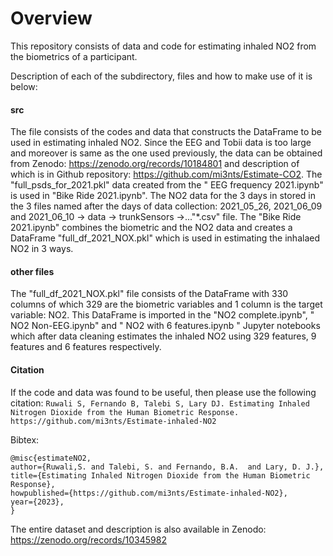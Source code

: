 # Overview
This repository consists of data and code for estimating inhaled NO2 from the biometrics of a participant. 

Description of each of the subdirectory, files and how to make use of it is below:
#### src
The file consists of the codes and data that constructs the DataFrame to be used in estimating inhaled NO2. Since the EEG and Tobii data is too large and moreover is same as the one used previously, the data can be obtained from Zenodo: https://zenodo.org/records/10184801 and description of which is in Github repository: https://github.com/mi3nts/Estimate-CO2. The "full_psds_for_2021.pkl" data created from the " EEG frequency 2021.ipynb" is used in "Bike Ride 2021.ipynb".
The NO2 data for the 3 days in stored in the 3 files named after the days of data collection: 2021_05_26, 2021_06_09 and 2021_06_10 -> data -> trunkSensors ->..."*.csv" file. The "Bike Ride 2021.ipynb" combines the biometric and the NO2 data and creates a DataFrame "full_df_2021_NOX.pkl" which is used in estimating the inhalaed NO2 in 3 ways. 

#### other files
The "full_df_2021_NOX.pkl" file consists of the DataFrame with 330 columns of which 329 are the biometric variables and 1 column is the target variable: NO2. This DataFrame is imported in the "NO2 complete.ipynb", " NO2 Non-EEG.ipynb" and " NO2 with 6 features.ipynb " Jupyter notebooks which after data cleaning estimates the inhaled NO2 using 329 features, 9 features and 6 features respectively.

#### Citation

If the code and data was found to be useful, then please use the following citation:
`Ruwali S, Fernando B, Talebi S, Lary DJ. Estimating Inhaled Nitrogen Dioxide from the Human Biometric Response.
https://github.com/mi3nts/Estimate-inhaled-NO2`

Bibtex:
```
@misc{estimateNO2,
author={Ruwali,S. and Talebi, S. and Fernando, B.A.  and Lary, D. J.},
title={Estimating Inhaled Nitrogen Dioxide from the Human Biometric Response},
howpublished={https://github.com/mi3nts/Estimate-inhaled-NO2},
year={2023},
}
```
The entire dataset and description is also available in Zenodo: https://zenodo.org/records/10345982
